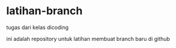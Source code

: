 # latihan-branch
tugas dari kelas dicoding

ini adalah repository untuk latihan membuat branch baru di github
